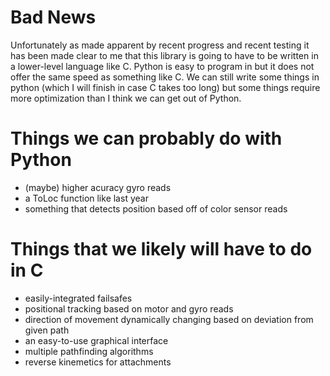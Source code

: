 # Bad News

Unfortunately as made apparent by recent progress and recent testing it has been made clear to me that this library is going to have to be written in a lower-level language like C. Python is easy to program in but it does not offer the same speed as something like C. We can still write some things in python (which I will finish in case C takes too long) but some things require more optimization than I think we can get out of Python.

# Things we can probably do with Python

- (maybe) higher acuracy gyro reads
- a ToLoc function like last year
- something that detects position based off of color sensor reads

# Things that we likely will have to do in C

- easily-integrated failsafes
- positional tracking based on motor and gyro reads
- direction of movement dynamically changing based on deviation from given path
- an easy-to-use graphical interface
- multiple pathfinding algorithms
- reverse kinemetics for attachments


